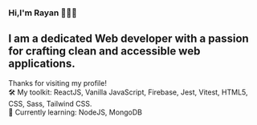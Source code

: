### Hi,I'm Rayan 👋👨‍💻

 I am a dedicated Web developer with a passion for crafting clean and accessible web applications. 
------
Thanks for visiting my profile!<br />
🛠 My toolkit: ReactJS, Vanilla JavaScript, Firebase, Jest, Vitest, HTML5, CSS, Sass, Tailwind CSS.<br />
📕 Currently learning: NodeJS, MongoDB<br />


<!--
**rayanmishra/rayanmishra** is a ✨ _special_ ✨ repository because its `README.md` (this file) appears on your GitHub profile.

Here are some ideas to get you started:

- 🔭 I’m currently working on ...
- 🌱 I’m currently learning ...
- 👯 I’m looking to collaborate on ...
- 🤔 I’m looking for help with ...
- 💬 Ask me about ...
- 📫 How to reach me: ...
- 😄 Pronouns: ...
- ⚡ Fun fact: ...
-->
